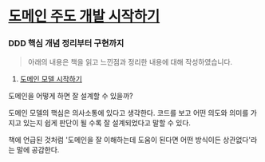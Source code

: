 # [도메인 주도 개발 시작하기](https://product.kyobobook.co.kr/detail/S000001810495)
### DDD 핵심 개념 정리부터 구현까지

> 아래의 내용은 책을 읽고 느낀점과 정리한 내용에 대해 작성하였습니다. 

1. [도메인 모델 시작하기](https://github.com/hwangintae/ddd-study/pull/1)

도메인을 어떻게 하면 잘 설계할 수 있을까?

도메인 모델의 핵심은 의사소통에 있다고 생각한다. 코드를 보고 어떤 의도와 의미를 가지고 있는지
쉽게 판단이 될 수록 잘 설계되었다고 말할 수 있다.
 
책에 언급된 것처럼 '도메인을 잘 이해하는데 도움이 된다면 어떤 방식이든 상관없다'라는 말에 공감한다.